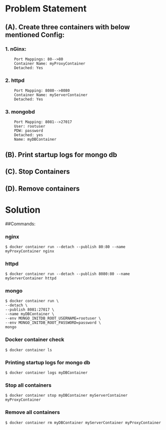 # Problem Statement
## (A). Create three containers with below mentioned Config:
### 1. nGinx:
		Port Mappings: 80-->80
		Container Name: myProxyContainer
		Detached: Yes
		
### 2. httpd
		Port Mapping: 8080-->8080
		Container Name: myServerContainer
		Detached: Yes
### 3. mongobd
		Port Mapping: 8081-->27017
		User: rootuser
		PDW: password
		Detached: yes
		Name: myDBContainer
		
## (B). Print startup logs for mongo db

## (C). Stop Containers

## (D). Remove containers

# Solution
##Commands:
### nginx
	$ docker container run --detach --publish 80:80 --name myProxyContainer nginx
### httpd
	$ docker container run --detach --publish 8080:80 --name myServerContainer httpd
### mongo
	$ docker container run \
	--detach \
	--publish 8081:27017 \
	--name myDBContainer \
	--env MONGO_INITDB_ROOT_USERNAME=rootuser \
	--env MONGO_INITDB_ROOT_PASSWORD=password \
	mongo
### Docker container check
	$ docker container ls
### Printing startup logs for mongo db
	$ docker container logs myDBContainer
### Stop all containers
	$ docker container stop myDBContainer myServerContainer myProxyContainer
### Remove all containers
	$ docker container rm myDBContainer myServerContainer myProxyContainer
		

		
		